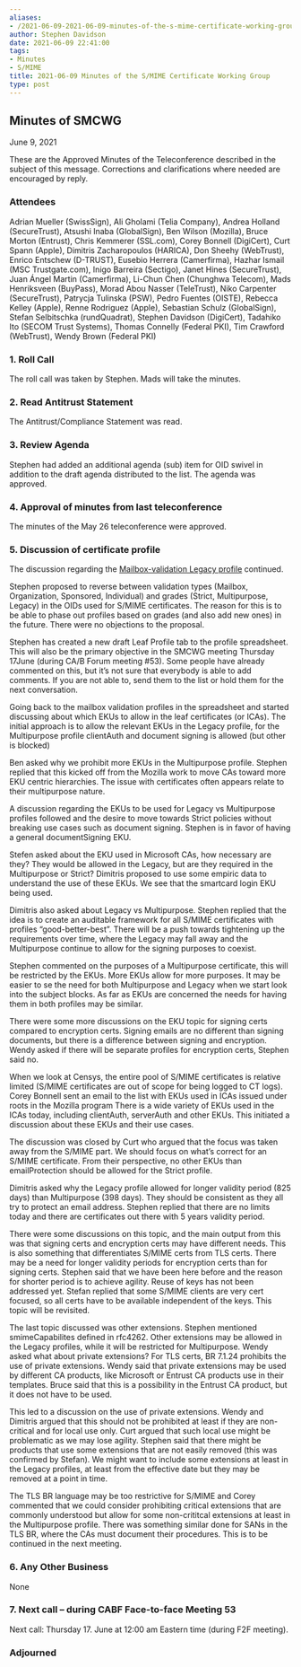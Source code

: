 ```yaml
---
aliases:
- /2021-06-09-2021-06-09-minutes-of-the-s-mime-certificate-working-group/
author: Stephen Davidson
date: 2021-06-09 22:41:00
tags:
- Minutes
- S/MIME
title: 2021-06-09 Minutes of the S/MIME Certificate Working Group
type: post
---
```


## Minutes of SMCWG 

June 9, 2021

These are the Approved Minutes of the Teleconference described in the subject of this message. Corrections and clarifications where needed are encouraged by reply.

### Attendees 

Adrian Mueller (SwissSign), Ali Gholami (Telia Company), Andrea Holland (SecureTrust), Atsushi Inaba (GlobalSign), Ben Wilson (Mozilla), Bruce Morton (Entrust), Chris Kemmerer (SSL.com), Corey Bonnell (DigiCert), Curt Spann (Apple), Dimitris Zacharopoulos (HARICA), Don Sheehy (WebTrust), Enrico Entschew (D-TRUST), Eusebio Herrera (Camerfirma), Hazhar Ismail (MSC Trustgate.com), Inigo Barreira (Sectigo), Janet Hines (SecureTrust), Juan Ángel Martin (Camerfirma), Li-Chun Chen (Chunghwa Telecom), Mads Henriksveen (BuyPass), Morad Abou Nasser (TeleTrust), Niko Carpenter (SecureTrust), Patrycja Tulinska (PSW), Pedro Fuentes (OISTE), Rebecca Kelley (Apple), Renne Rodriguez (Apple), Sebastian Schulz (GlobalSign), Stefan Selbitschka (rundQuadrat), Stephen Davidson (DigiCert), Tadahiko Ito (SECOM Trust Systems), Thomas Connelly (Federal PKI), Tim Crawford (WebTrust), Wendy Brown (Federal PKI)

### 1. Roll Call 

The roll call was taken by Stephen. Mads will take the minutes.

### 2. Read Antitrust Statement 

The Antitrust/Compliance Statement was read.

### 3. Review Agenda 

Stephen had added an additional agenda (sub) item for OID swivel in addition to the draft agenda distributed to the list. The agenda was approved.

### 4. Approval of minutes from last teleconference 

The minutes of the May 26 teleconference were approved.

### 5. Discussion of certificate profile 

The discussion regarding the [Mailbox-validation Legacy profile][1] continued.

Stephen proposed to reverse between validation types (Mailbox, Organization, Sponsored, Individual) and grades (Strict, Multipurpose, Legacy) in the OIDs used for S/MIME certificates. The reason for this is to be able to phase out profiles based on grades (and also add new ones) in the future. There were no objections to the proposal.

Stephen has created a new draft Leaf Profile tab to the profile spreadsheet. This will also be the primary objective in the SMCWG meeting Thursday 17June (during CA/B Forum meeting #53). Some people have already commented on this, but it’s not sure that everybody is able to add comments. If you are not able to, send them to the list or hold them for the next conversation.

Going back to the mailbox validation profiles in the spreadsheet and started discussing about which EKUs to allow in the leaf certificates (or ICAs). The initial approach is to allow the relevant EKUs in the Legacy profile, for the Multipurpose profile clientAuth and document signing is allowed (but other is blocked)

Ben asked why we prohibit more EKUs in the Multipurpose profile. Stephen replied that this kicked off from the Mozilla work to move CAs toward more EKU centric hierarchies. The issue with certificates often appears relate to their multipurpose nature.

A discussion regarding the EKUs to be used for Legacy vs Multipurpose profiles followed and the desire to move towards Strict policies without breaking use cases such as document signing. Stephen is in favor of having a general documentSigning EKU.

Stefen asked about the EKU used in Microsoft CAs, how necessary are they? They would be allowed in the Legacy, but are they required in the Multipurpose or Strict? Dimitris proposed to use some empiric data to understand the use of these EKUs. We see that the smartcard login EKU being used.

Dimitris also asked about Legacy vs Multipurpose. Stephen replied that the idea is to create an auditable framework for all S/MIME certificates with profiles “good-better-best”. There will be a push towards tightening up the requirements over time, where the Legacy may fall away and the Multipurpose continue to allow for the signing purposes to coexist.

Stephen commented on the purposes of a Multipurpose certificate, this will be restricted by the EKUs. More EKUs allow for more purposes. It may be easier to se the need for both Multipurpose and Legacy when we start look into the subject blocks. As far as EKUs are concerned the needs for having them in both profiles may be similar.

There were some more discussions on the EKU topic for signing certs compared to encryption certs. Signing emails are no different than signing documents, but there is a difference between signing and encryption. Wendy asked if there will be separate profiles for encryption certs, Stephen said no.

When we look at Censys, the entire pool of S/MIME certificates is relative limited (S/MIME certificates are out of scope for being logged to CT logs). Corey Bonnell sent an email to the list with EKUs used in ICAs issued under roots in the Mozilla program There is a wide variety of EKUs used in the ICAs today, including clientAuth, serverAuth and other EKUs. This initiated a discussion about these EKUs and their use cases.

The discussion was closed by Curt who argued that the focus was taken away from the S/MIME part. We should focus on what’s correct for an S/MIME certificate. From their perspective, no other EKUs than emailProtection should be allowed for the Strict profile.

Dimitris asked why the Legacy profile allowed for longer validity period (825 days) than Multipurpose (398 days). They should be consistent as they all try to protect an email address. Stephen replied that there are no limits today and there are certificates out there with 5 years validity period.

There were some discussions on this topic, and the main output from this was that signing certs and encryption certs may have different needs. This is also something that differentiates S/MIME certs from TLS certs. There may be a need for longer validity periods for encryption certs than for signing certs. Stephen said that we have been here before and the reason for shorter period is to achieve agility. Reuse of keys has not been addressed yet. Stefan replied that some S/MIME clients are very cert focused, so all certs have to be available independent of the keys. This topic will be revisited.

The last topic discussed was other extensions. Stephen mentioned smimeCapabilites defined in rfc4262. Other extensions may be allowed in the Legacy profiles, while it will be restricted for Multipurpose. Wendy asked what about private extensions? For TLS certs, BR 7.1.24 prohibits the use of private extensions. Wendy said that private extensions may be used by different CA products, like Microsoft or Entrust CA products use in their templates. Bruce said that this is a possibility in the Entrust CA product, but it does not have to be used.

This led to a discussion on the use of private extensions. Wendy and Dimitris argued that this should not be prohibited at least if they are non-critical and for local use only. Curt argued that such local use might be problematic as we may lose agility. Stephen said that there might be products that use some extensions that are not easily removed (this was confirmed by Stefan). We might want to include some extensions at least in the Legacy profiles, at least from the effective date but they may be removed at a point in time.

The TLS BR language may be too restrictive for S/MIME and Corey commented that we could consider prohibiting critical extensions that are commonly understood but allow for some non-crititcal extensions at least in the Multipurpose profile. There was something similar done for SANs in the TLS BR, where the CAs must document their procedures. This is to be continued in the next meeting.

### 6. Any Other Business 

None

### 7. Next call – during CABF Face-to-face Meeting 53 

Next call: Thursday 17. June at 12:00 am Eastern time (during F2F meeting).

### Adjourned 

[1]: https://docs.google.com/spreadsheets/d/1gEq-o4jU1FWvKBeMoncfmhAUemAgGuvVRSLQb7PedLU/edit?usp=sharing